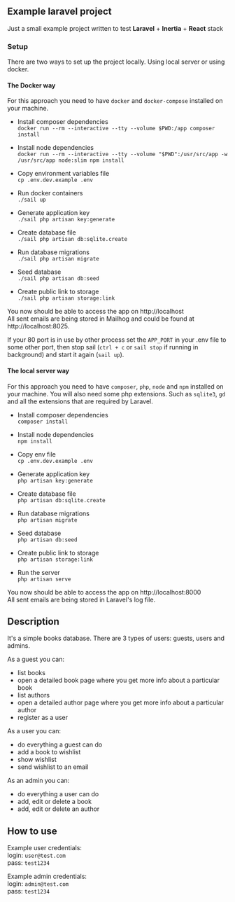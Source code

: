 ## Example laravel project

Just a small example project written to test **Laravel** + **Inertia** + **React** stack

### Setup
There are two ways to set up the project locally. Using local server or using docker.

#### The Docker way
For this approach you need to have `docker` and `docker-compose` installed on your machine. 

- Install composer dependencies  
`docker run --rm --interactive --tty --volume $PWD:/app composer install`
  

- Install node dependencies  
`docker run --rm --interactive --tty --volume "$PWD":/usr/src/app -w /usr/src/app node:slim npm install`


- Copy environment variables file  
`cp .env.dev.example .env`


- Run docker containers  
`./sail up`


- Generate application key  
`./sail php artisan key:generate`


- Create database file  
`./sail php artisan db:sqlite.create`


- Run database migrations  
`./sail php artisan migrate`


- Seed database  
`./sail php artisan db:seed`


- Create public link to storage  
`./sail php artisan storage:link`

You now should be able to access the app on http://localhost  
All sent emails are being stored in Mailhog and could be found at http://localhost:8025.

If your 80 port is in use by other process set the `APP_PORT` in your .env file to some other port, 
then stop sail (`ctrl + c` or `sail stop` if running in background) and start it again (`sail up`).

#### The local server way
For this approach you need to have `composer`, `php`, `node` and `npm` installed on your machine.
You will also need some php extensions. Such as `sqlite3`, `gd` and all the extensions that are required by Laravel.

- Install composer dependencies  
`composer install`
  

- Install node dependencies  
`npm install`
  

- Copy env file  
`cp .env.dev.example .env`
  

- Generate application key  
`php artisan key:generate`
  

- Create database file  
`php artisan db:sqlite.create`
  

- Run database migrations  
`php artisan migrate`
  

- Seed database  
`php artisan db:seed`
  

- Create public link to storage  
`php artisan storage:link`
  

- Run the server  
`php artisan serve`

You now should be able to access the app on http://localhost:8000  
All sent emails are being stored in Laravel's log file.

## Description

It's a simple books database. There are 3 types of users: guests, users and admins.

As a guest you can:
- list books
- open a detailed book page where you get more info about
a particular book
- list authors
- open a detailed author page where you get more info about
  a particular author
- register as a user

As a user you can:
- do everything a guest can do
- add a book to wishlist
- show wishlist
- send wishlist to an email

As an admin you can:
- do everything a user can do
- add, edit or delete a book 
- add, edit or delete an author

## How to use
Example user credentials:  
login: `user@test.com`  
pass: `test1234`  

Example admin credentials:  
login: `admin@test.com`  
pass: `test1234`
